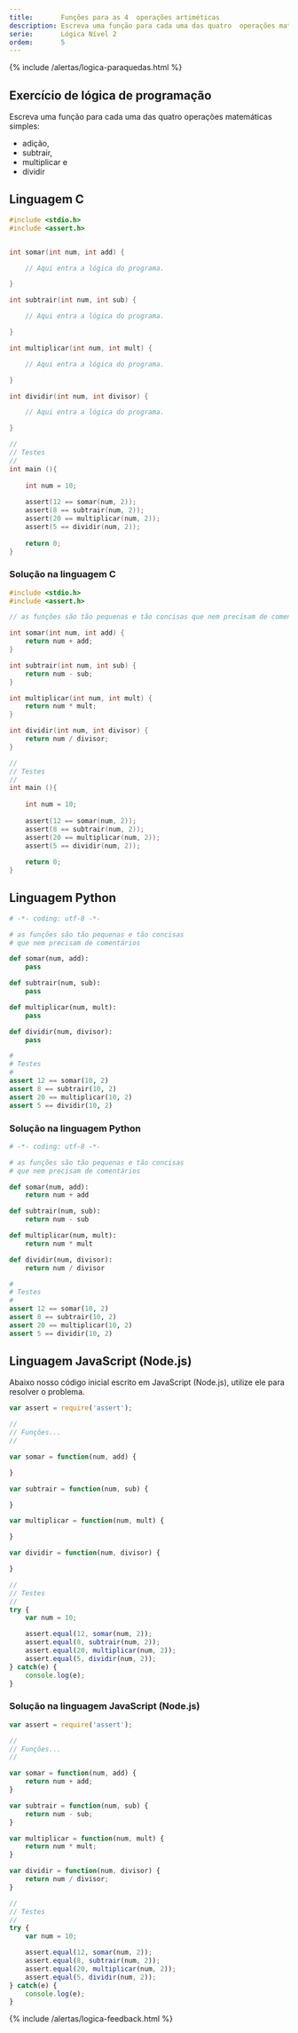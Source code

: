 ```yaml
---
title:       Funções para as 4  operações artiméticas
description: Escreva uma função para cada uma das quatro  operações matemáticas simples.
serie:       Lógica Nível 2
ordem:       5
---
```


{% include /alertas/logica-paraquedas.html %}

Exercício de lógica de programação
---

Escreva uma função para cada uma das quatro operações matemáticas simples:

- adição,
- subtrair,
- multiplicar e
- dividir

      
  
Linguagem C
---

```c
#include <stdio.h>
#include <assert.h>


int somar(int num, int add) {

    // Aqui entra a lógica do programa.

}

int subtrair(int num, int sub) {

    // Aqui entra a lógica do programa.

}

int multiplicar(int num, int mult) {

    // Aqui entra a lógica do programa.

}

int dividir(int num, int divisor) {

    // Aqui entra a lógica do programa.

}

//
// Testes
//
int main (){
    
    int num = 10;
    
	assert(12 == somar(num, 2));
	assert(8 == subtrair(num, 2));
	assert(20 == multiplicar(num, 2));
	assert(5 == dividir(num, 2));
    
	return 0;
}
```


### Solução na linguagem C

```c
#include <stdio.h>
#include <assert.h>

// as funções são tão pequenas e tão concisas que nem precisam de comentários

int somar(int num, int add) {
    return num + add;
}

int subtrair(int num, int sub) {
    return num - sub;
}

int multiplicar(int num, int mult) {
    return num * mult;
}

int dividir(int num, int divisor) {
    return num / divisor;
}

//
// Testes
//
int main (){
    
    int num = 10;
    
	assert(12 == somar(num, 2));
	assert(8 == subtrair(num, 2));
	assert(20 == multiplicar(num, 2));
	assert(5 == dividir(num, 2));
    
	return 0;
}
```  



Linguagem Python
---

```python
# -*- coding: utf-8 -*-

# as funções são tão pequenas e tão concisas
# que nem precisam de comentários

def somar(num, add):
    pass

def subtrair(num, sub):
    pass

def multiplicar(num, mult):
    pass

def dividir(num, divisor):
    pass

#
# Testes
# 
assert 12 == somar(10, 2)
assert 8 == subtrair(10, 2)
assert 20 == multiplicar(10, 2)
assert 5 == dividir(10, 2)
```


### Solução na linguagem Python


```python
# -*- coding: utf-8 -*-

# as funções são tão pequenas e tão concisas
# que nem precisam de comentários

def somar(num, add):
    return num + add

def subtrair(num, sub):
    return num - sub

def multiplicar(num, mult):
    return num * mult

def dividir(num, divisor):
    return num / divisor

#
# Testes
# 
assert 12 == somar(10, 2)
assert 8 == subtrair(10, 2)
assert 20 == multiplicar(10, 2)
assert 5 == dividir(10, 2)
```  


Linguagem JavaScript (Node.js)
---

Abaixo nosso código inicial escrito em JavaScript (Node.js), utilize ele para resolver o problema.


```javascript
var assert = require('assert');

//
// Funções...
//

var somar = function(num, add) {

}

var subtrair = function(num, sub) {

}

var multiplicar = function(num, mult) {

}

var dividir = function(num, divisor) {

}

//
// Testes
//
try {
    var num = 10;

    assert.equal(12, somar(num, 2));
    assert.equal(8, subtrair(num, 2));
    assert.equal(20, multiplicar(num, 2));
    assert.equal(5, dividir(num, 2));
} catch(e) {
    console.log(e);
}

```


### Solução na linguagem JavaScript (Node.js)


```javascript
var assert = require('assert');

//
// Funções...
//

var somar = function(num, add) {
    return num + add;
}

var subtrair = function(num, sub) {
    return num - sub;
}

var multiplicar = function(num, mult) {
    return num * mult;
}

var dividir = function(num, divisor) {
    return num / divisor;
}

//
// Testes
//
try {
    var num = 10;

    assert.equal(12, somar(num, 2));
    assert.equal(8, subtrair(num, 2));
    assert.equal(20, multiplicar(num, 2));
    assert.equal(5, dividir(num, 2));
} catch(e) {
    console.log(e);
}

```

{% include /alertas/logica-feedback.html %}